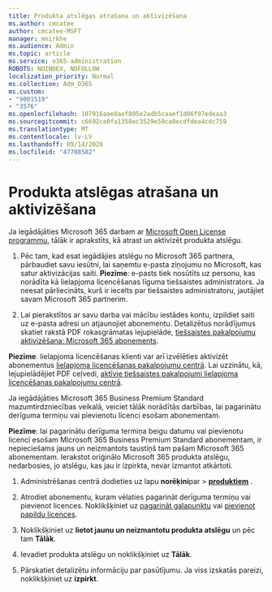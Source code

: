 ```yaml
---
title: Produkta atslēgas atrašana un aktivizēšana
ms.author: cmcatee
author: cmcatee-MSFT
manager: mnirkhe
ms.audience: Admin
ms.topic: article
ms.service: o365-administration
ROBOTS: NOINDEX, NOFOLLOW
localization_priority: Normal
ms.collection: Adm_O365
ms.custom:
- "9001519"
- "3576"
ms.openlocfilehash: 107916aae8aef805e2adb5caaef1d06f97edeaa3
ms.sourcegitcommit: c6692ce0fa1358ec3529e59ca0ecdfdea4cdc759
ms.translationtype: MT
ms.contentlocale: lv-LV
ms.lasthandoff: 09/14/2020
ms.locfileid: "47708582"
---
```

# <a name="find-and-activate-my-product-key"></a>Produkta atslēgas atrašana un aktivizēšana

Ja iegādājāties Microsoft 365 darbam ar [Microsoft Open License programmu](https://go.microsoft.com/fwlink/p/?LinkID=613298), tālāk ir aprakstīts, kā atrast un aktivizēt produkta atslēgu.

1. Pēc tam, kad esat iegādājies atslēgu no Microsoft 365 partnera, pārbaudiet savu iesūtni, lai saņemtu e-pasta ziņojumu no Microsoft, kas satur aktivizācijas saiti.  **Piezīme**: e-pasts tiek nosūtīts uz personu, kas norādīta kā lielapjoma licencēšanas līguma tiešsaistes administrators.  Ja neesat pārliecināts, kurš ir iecelts par tiešsaistes administratoru, jautājiet savam Microsoft 365 partnerim.

2. Lai pierakstītos ar savu darba vai mācību iestādes kontu, izpildiet saiti uz e-pasta adresi un atjaunojiet abonementu.  Detalizētus norādījumus skatiet rakstā PDF rokasgrāmatas lejupielāde, [tiešsaistes pakalpojumu aktivizēšana: Microsoft 365 abonements](https://go.microsoft.com/fwlink/p/?LinkId=618100). 

**Piezīme**. lielapjoma licencēšanas klienti var arī izvēlēties aktivizēt abonementus [lielapjoma licencēšanas pakalpojumu centrā](https://go.microsoft.com/fwlink/p/?LinkID=282016).  Lai uzzinātu, kā, lejupielādējiet PDF ceļvedi, [aktīvie tiešsaistes pakalpojumi lielapjoma licencēšanas pakalpojumu centrā](https://go.microsoft.com/fwlink/p/?LinkId=618096).

Ja iegādājāties Microsoft 365 Business Premium Standard mazumtirdzniecības veikalā, veiciet tālāk norādītās darbības, lai pagarinātu derīguma termiņu vai pievienotu licenci esošam abonementam.

**Piezīme**: lai pagarinātu derīguma termiņa beigu datumu vai pievienotu licenci esošam Microsoft 365 Business Premium Standard abonementam, ir nepieciešams jauns un neizmantots taustiņš tam pašam Microsoft 365 abonementam.  Ierakstot oriģinālo Microsoft 365 produkta atslēgu, nedarbosies, jo atslēgu, kas jau ir izpirkta, nevar izmantot atkārtoti.

1. Administrēšanas centrā dodieties uz lapu **norēķini**par  >  **[produktiem](https://go.microsoft.com/fwlink/p/?linkid=842054)** .

2. Atrodiet abonementu, kuram vēlaties pagarināt derīguma termiņu vai pievienot licences.  Noklikšķiniet uz [pagarināt galapunktu](https://go.microsoft.com/fwlink/p/?linkid=842054) vai [pievienot papildu licences](https://go.microsoft.com/fwlink/p/?linkid=842054).

3. Noklikšķiniet uz **lietot jaunu un neizmantotu produkta atslēgu** un pēc tam **Tālāk**.

4. Ievadiet produkta atslēgu un noklikšķiniet uz **Tālāk**.

5. Pārskatiet detalizētu informāciju par pasūtījumu.  Ja viss izskatās pareizi, noklikšķiniet uz **izpirkt**.